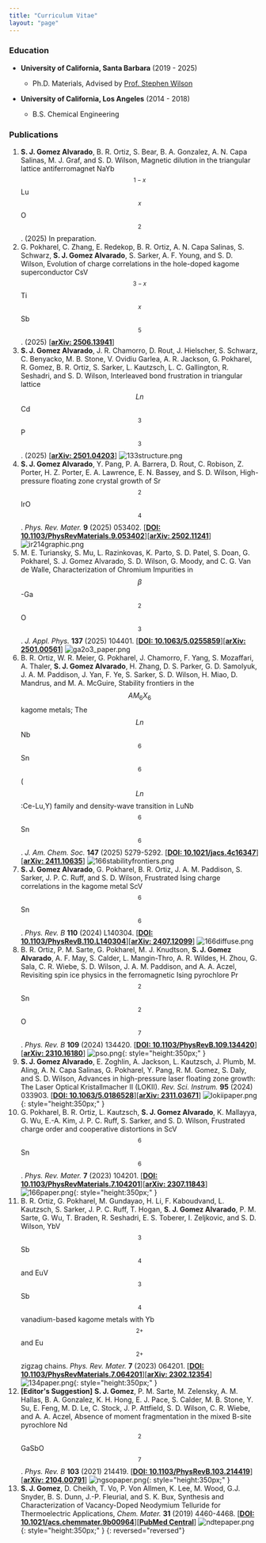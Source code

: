 ```yaml
---
title: "Curriculum Vitae"
layout: "page"
---
```


### Education
- **University of California, Santa Barbara** (2019 - 2025)
  - Ph.D. Materials, Advised by <a href="https://labs.materials.ucsb.edu/wilson/stephen/">Prof. Stephen Wilson</a>

- **University of California, Los Angeles** (2014 - 2018)
  - B.S. Chemical Engineering

### Publications
1. **S. J. Gomez Alvarado**, B. R. Ortiz, S. Bear, B. A. Gonzalez, A. N. Capa Salinas, M. J. Graf, and S. D. Wilson, Magnetic dilution in the triangular lattice antiferromagnet NaYb$$_{1-x}$$Lu$$_x$$O$$_2$$. (2025) In preparation.
1. G. Pokharel, C. Zhang, E. Redekop, B. R. Ortiz, A. N. Capa Salinas, S. Schwarz, **S. J. Gomez Alvarado**, S. Sarker, A. F. Young, and S. D. Wilson, Evolution of charge correlations in the hole-doped kagome superconductor CsV$$_{3-x}$$Ti$$_x$$Sb$$_5$$. (2025) \[[**arXiv: 2506.13941**](https://arxiv.org/abs/2506.13941)\]
1. **S. J. Gomez Alvarado**, J. R. Chamorro, D. Rout, J. Hielscher, S. Schwarz, C. Benyacko, M. B. Stone, V. Ovidiu Garlea, A. R. Jackson, G. Pokharel, R. Gomez, B. R. Ortiz, S. Sarker, L. Kautzsch, L. C. Gallington, R.  Seshadri, and S. D. Wilson, Interleaved bond frustration in triangular lattice $$Ln$$Cd$$_3$$P$$_3$$. (2025) \[[**arXiv: 2501.04203**](https://arxiv.org/abs/2501.04203)\]
   ![133structure.png](img/133structure.png)
1. **S. J. Gomez Alvarado**, Y. Pang, P. A. Barrera, D. Rout, C. Robison, Z. Porter, H. Z. Porter, E. A. Lawrence, E. N. Bassey, and S. D. Wilson, High-pressure floating zone crystal growth of Sr$$_2$$IrO$$_4$$. *Phys. Rev. Mater.* **9** (2025) 053402. \[[**DOI: 10.1103/PhysRevMaterials.9.053402**](https://doi.org/10.1103/PhysRevMaterials.9.053402)\]\[[**arXiv: 2502.11241**](https://arxiv.org/abs/2502.11241)\] 
   ![ir214graphic.png](img/ir214graphic.png)
1. M. E. Turiansky, S. Mu, L. Razinkovas, K. Parto, S. D. Patel, S. Doan, G. Pokharel, S. J. Gomez Alvarado, S. D. Wilson, G. Moody, and C. G. Van de Walle, Characterization of Chromium Impurities in $$\beta$$-Ga$$_2$$O$$_3$$. *J. Appl. Phys.* **137** (2025) 104401. \[[**DOI: 10.1063/5.0255859**](https://doi.org/10.1063/5.0255859)\]\[[**arXiv: 2501.00561**](https://arxiv.org/abs/2501.00561)\]
    ![ga2o3_paper.png](img/ga2o3_paper.png)
1. B. R. Ortiz, W. R. Meier, G. Pokharel, J. Chamorro, F. Yang, S. Mozaffari, A. Thaler, **S. J. Gomez Alvarado**, H. Zhang, D. S. Parker, G. D. Samolyuk, J. A. M. Paddison, J. Yan, F. Ye, S. Sarker, S. D. Wilson, H. Miao, D. Mandrus, and M. A. McGuire, Stability frontiers in the $$AM_6X_6$$ kagome metals; The $$Ln$$Nb$$_6$$Sn$$_6$$ ($$Ln$$:Ce-Lu,Y) family and density-wave transition in LuNb$$_6$$Sn$$_6$$. *J. Am. Chem. Soc.* **147** (2025) 5279-5292. \[[**DOI: 10.1021/jacs.4c16347**](https://doi.org/10.1021/jacs.4c16347)\]\[[**arXiv: 2411.10635**](https://arxiv.org/abs/2411.10635)\]
   ![166stabilityfrontiers.png](img/166stabilityfrontiers.png)
1. **S. J. Gomez Alvarado**, G. Pokharel, B. R. Ortiz, J. A. M. Paddison, S. Sarker, J. P. C. Ruff, and S. D. Wilson, Frustrated Ising charge correlations in the kagome metal ScV$$_6$$Sn$$_6$$. *Phys. Rev. B* **110** (2024) L140304. \[[**DOI: 10.1103/PhysRevB.110.L140304**](https://doi.org/10.1103/PhysRevB.110.L140304)\]\[[**arXiv: 2407.12099**](https://arxiv.org/abs/2407.12099)\]
   ![166diffuse.png](img/166diffuse.png)
1. B. R. Ortiz, P. M. Sarte, G. Pokharel, M. J. Knudtson, **S. J. Gomez Alvarado**, A. F. May, S. Calder, L. Mangin-Thro, A. R. Wildes, H. Zhou, G. Sala, C. R. Wiebe, S. D. Wilson, J. A. M. Paddison, and A. A. Aczel, Revisiting spin ice physics in the ferromagnetic Ising pyrochlore Pr$$_2$$Sn$$_2$$O$$_7$$. *Phys. Rev. B* **109** (2024) 134420. \[[**DOI: 10.1103/PhysRevB.109.134420**](https://doi.org/10.1103/PhysRevB.109.134420)\]\[[**arXiv: 2310.16180**](https://arxiv.org/abs/2310.16180)\]
   ![pso.png](img/pso.png){: style="height:350px;" }
1. **S. J. Gomez Alvarado**, E. Zoghlin, A. Jackson, L. Kautzsch, J. Plumb, M. Aling, A. N. Capa Salinas, G. Pokharel, Y. Pang, R. M. Gomez, S. Daly, and S. D. Wilson, Advances in high-pressure laser floating zone growth: The Laser Optical Kristallmacher II (LOKII). *Rev. Sci. Instrum.* **95** (2024) 033903. \[[**DOI: 10.1063/5.0186528**](https://doi.org/10.1063/5.0186528)\]\[[**arXiv: 2311.03671**](https://arxiv.org/abs/2311.03671)\]
   ![lokiipaper.png](img/lokiipaper.png){: style="height:350px;" }
1. G. Pokharel, B. R. Ortiz, L. Kautzsch, **S. J. Gomez Alvarado**, K. Mallayya, G. Wu, E.-A. Kim, J. P. C. Ruff, S. Sarker, and S. D. Wilson, Frustrated charge order and cooperative distortions in ScV$$_6$$Sn$$_6$$. *Phys. Rev. Mater.* **7** (2023) 104201. \[[**DOI: 10.1103/PhysRevMaterials.7.104201**](https://doi.org/10.1103/PhysRevMaterials.7.104201)\]\[[**arXiv: 2307.11843**](https://arxiv.org/abs/2307.11843)\]
   ![166paper.png](img/166paper.png){: style="height:350px;" }
1. B. R. Ortiz, G. Pokharel, M. Gundayao, H. Li, F. Kaboudvand, L. Kautzsch, S. Sarker, J. P. C. Ruff, T. Hogan, **S. J. Gomez Alvarado**, P. M. Sarte, G. Wu, T. Braden, R. Seshadri, E. S. Toberer, I. Zeljkovic, and S. D. Wilson, YbV$$_3$$Sb$$_4$$ and EuV$$_3$$Sb$$_4$$ vanadium-based kagome metals with Yb$$^{2+}$$ and Eu$$^{2+}$$ zigzag chains. *Phys. Rev. Mater.* **7** (2023) 064201. \[[**DOI: 10.1103/PhysRevMaterials.7.064201**](https://doi.org/10.1103/PhysRevMaterials.7.064201)\]\[[**arXiv: 2302.12354**](https://arxiv.org/abs/2302.12354)\]
    ![134paper.png](img/134paper.png){: style="height:350px;" }
1. **[Editor's Suggestion]** **S. J. Gomez**, P. M. Sarte, M. Zelensky, A. M. Hallas, B. A. Gonzalez, K. H. Hong, E. J. Pace, S. Calder, M. B. Stone, Y. Su, E. Feng, M. D. Le, C. Stock, J. P. Attfield, S. D. Wilson, C. R. Wiebe, and A. A. Aczel, Absence of moment fragmentation in the mixed B-site pyrochlore Nd$$_2$$GaSbO$$_7$$. *Phys. Rev. B* **103** (2021) 214419. \[[**DOI: 10.1103/PhysRevB.103.214419**](https://doi.org/10.1103/PhysRevB.103.214419)\]\[[**arXiv: 2104.00791**](https://arxiv.org/abs/2104.00791)\]
    ![ngsopaper.png](img/ngsopaper.png){: style="height:350px;" }
1. **S. J. Gomez**, D. Cheikh, T. Vo, P. Von Allmen, K. Lee, M. Wood, G.J. Snyder, B. S. Dunn, J.-P. Fleurial, and S. K. Bux, Synthesis and Characterization of Vacancy-Doped Neodymium Telluride for Thermoelectric Applications, *Chem. Mater.* **31** (2019) 4460-4468. [<a href="https://dx.doi.org/10.1021/acs.chemmater.9b00964"><b>DOI: 10.1021/acs.chemmater.9b00964</b></a>][<a href="https://www.ncbi.nlm.nih.gov/pmc/articles/PMC6961965/"><b>PubMed Central</b></a>]
    ![ndtepaper.png](img/ndtepaper.png){: style="height:350px;" }
{: reversed="reversed"}